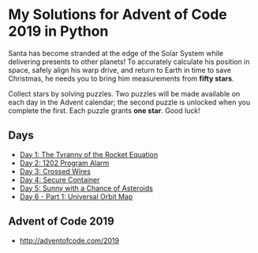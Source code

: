 # My Solutions for Advent of Code 2019 in Python

Santa has become stranded at the edge of the Solar System while delivering presents to other planets! To accurately calculate his position in space, safely align his warp drive, and return to Earth in time to save Christmas, he needs you to bring him measurements from **fifty stars**.

Collect stars by solving puzzles. Two puzzles will be made available on each day in the Advent calendar; the second puzzle is unlocked when you complete the first. Each puzzle grants **one star**. Good luck!

## Days
- [Day 1: The Tyranny of the Rocket Equation](AOC-Day1/)
- [Day 2: 1202 Program Alarm](AOC-Day2/)
- [Day 3: Crossed Wires](AOC-Day3/)
- [Day 4: Secure Container](AOC-Day4/)
- [Day 5: Sunny with a Chance of Asteroids](AOC-Day5/)
- [Day 6 - Part 1: Universal Orbit Map](AOC-Day6/)

## Advent of Code 2019
- http://adventofcode.com/2019
